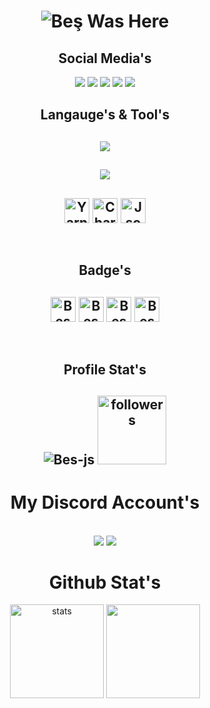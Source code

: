 <h1 align="center"> </🌼Beş>  
<img src="https://readme-typing-svg.herokuapp.com?font=Fira+Code&duration=2500&pause=500&color=14FF00&width=435&lines=%F0%9F%8C%BC+Destek+%26+%C4%B0leti%C5%9Fim+%C4%B0%C3%A7in%3A+Be%C5%9F%230005" alt="Beş Was Here" />
</h1>
<h2 align="center">Social Media's </h2>
<p align="center">
 <a align="center" href="https://discord.com/users/928259219038302258" target"blank_"><img src="https://img.shields.io/badge/Discord%20-7289DA.svg?&style=for-the-badge&logo=discord&logoColor=white"></a>
  <a align="center" href="https://www.github.com/Bes-js" target"blank_"><img src="https://img.shields.io/badge/GitHub%20-191717.svg?&style=for-the-badge&logo=github&logoColor=white"></a>
 <a align="center" href="https://top.gg/bot/854463472318677022" target"blank_"><img src="https://top.gg/api/widget/854463472318677022.svg"></a>
  <a align="center" href="https://open.spotify.com/user/vwuht447wffml59xtfokakivv?si=26736c6f81d34c45&nd=1" target"blank_"><img src="https://img.shields.io/badge/Spotify%20-1ed760.svg?&style=for-the-badge&logo=spotify&logoColor=white"></a>
 <a align="center" href="https://www.instagram.com/_berknt" target"blank_"><img src="https://img.shields.io/badge/INSTAGRAM%20-DC3175.svg?&style=for-the-badge&logo=instagram&logoColor=white"></a>
 

 <h2 align="center"> Langauge's & Tool's </h2>
 <h2 align="center">
 <img src="https://skillicons.dev/icons?i=cs,js,ts,html,nodejs,mysql,sqlite,mongo,redis,dotnet&theme=dark" />
 </h2>
  <h2 align="center">
 <img src="https://skillicons.dev/icons?i=azure,express,gitlab,postman,powershell,regex,stackoverflow,vscode,visualstudio,atom&theme=dark" />
  </h2>
 
 
  <h2 align="center">
 <img align="center" alt="Yarn" width="40px" src="https://cdn.discordapp.com/emojis/1077712529301721149.png?size=128&quality=lossless" />
 <img align="center" alt="ChartJS" width="40px" src="https://cdn.discordapp.com/emojis/1077714784335700058.png?size=128&quality=lossless" />
 <img align="center" alt="Json" width="40px" src="https://cdn.discordapp.com/emojis/1077716034234097744.webp?size=128&quality=lossless" />
 </h2>
</br>

<h2 align="center"> Badge's </h2>
<h2 align="center">
<img align="center" alt="Beş" width="40px" src="https://cdn.discordapp.com/attachments/950167988127006821/1045777095957168218/Snapchat-Offical-Lens-Creator-Badge.png" />
 <img align="center" alt="Beş" width="40px" src="https://cdn.discordapp.com/attachments/950167988127006821/1045777834607640646/230x0w.png" />
 <img align="center" alt="Beş" width="40px" src="https://cdn.discordapp.com/emojis/1042377154350043228.png?size=96" />
 <img align="center" alt="Beş" width="40px" src="https://cdn.discordapp.com/emojis/963191315049353297.gif?size=128&quality=lossless" />
 </h2>
</br>

<h2 align="center"> Profile Stat's </h2>
<h2 align="center">
<img src="https://komarev.com/ghpvc/?username=Bes-js&label=Ziyaretçi%20Sayısı&color=552b75" alt="Bes-js"/>
<img alt="followers" title="Github'dan Takip Et" src="https://img.shields.io/github/followers/Bes-js?color=236ad3&labelColor=1155ba&style=for-the-badge&logo=github&label=follower" width="110px" /></a>
</h2>


<h1 align="center"> My Discord Account's </h1>

<h2 align="center">
  <img src="https://lanyard-profile-readme.vercel.app/api/928259219038302258?hideDiscrim=true" align="center" />
 <img src="https://lanyard-profile-readme.vercel.app/api/798615228728082462?hideDiscrim=true" align="center" />
 </h2>

<h1 align="center"> Github Stat's </h1>
<p align="center">
   <img src="https://github-readme-stats.vercel.app/api?username=Bes-js&count_private=true&show_icons=true&theme=midnight-purple&hide_border=true" width="%150" height="150px" alt="stats" align="center" />
   <img src="https://github-readme-stats.vercel.app/api/top-langs/?username=Bes-js&layout=compact&show_icons=true&theme=midnight-purple&hide_border=true"width="%100" height="150px" align="center" />
